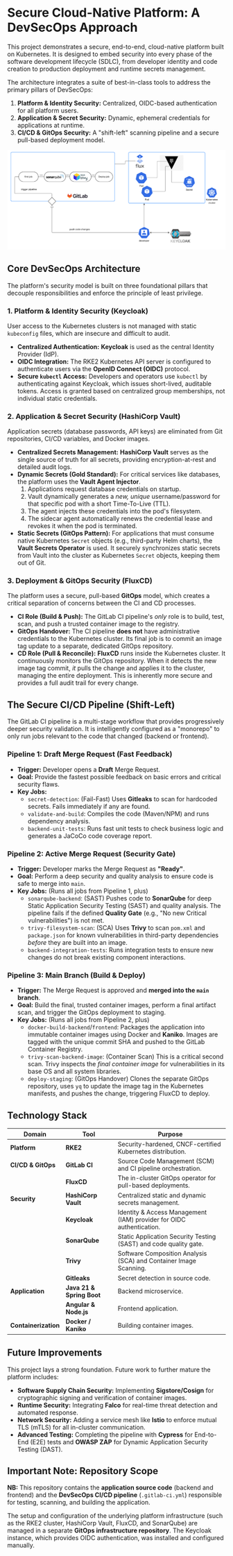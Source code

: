 # Secure Cloud-Native Platform: A DevSecOps Approach

This project demonstrates a secure, end-to-end, cloud-native platform built on Kubernetes. It is designed to embed security into every phase of the software development lifecycle (SDLC), from developer identity and code creation to production deployment and runtime secrets management.

The architecture integrates a suite of best-in-class tools to address the primary pillars of DevSecOps:

1. **Platform & Identity Security:** Centralized, OIDC-based authentication for all platform users.
2. **Application & Secret Security:** Dynamic, ephemeral credentials for applications at runtime.
3. **CI/CD & GitOps Security:** A "shift-left" scanning pipeline and a secure pull-based deployment model.

![Project Architecture](image.png)

## Core DevSecOps Architecture

The platform's security model is built on three foundational pillars that decouple responsibilities and enforce the principle of least privilege.

### 1. Platform & Identity Security (Keycloak)

User access to the Kubernetes clusters is not managed with static `kubeconfig` files, which are insecure and difficult to audit.

- **Centralized Authentication:** **Keycloak** is used as the central Identity Provider (IdP).
- **OIDC Integration:** The RKE2 Kubernetes API server is configured to authenticate users via the **OpenID Connect (OIDC)** protocol.
- **Secure `kubectl` Access:** Developers and operators use `kubectl` by authenticating against Keycloak, which issues short-lived, auditable tokens. Access is granted based on centralized group memberships, not individual static credentials.

### 2. Application & Secret Security (HashiCorp Vault)

Application secrets (database passwords, API keys) are eliminated from Git repositories, CI/CD variables, and Docker images.

- **Centralized Secrets Management:** **HashiCorp Vault** serves as the single source of truth for all secrets, providing encryption-at-rest and detailed audit logs.
- **Dynamic Secrets (Gold Standard):** For critical services like databases, the platform uses the **Vault Agent Injector**.
    1. Applications request database credentials on startup.
    2. Vault dynamically generates a *new, unique* username/password for that specific pod with a short Time-To-Live (TTL).
    3. The agent injects these credentials into the pod's filesystem.
    4. The sidecar agent automatically renews the credential lease and revokes it when the pod is terminated.
- **Static Secrets (GitOps Pattern):** For applications that must consume native Kubernetes `Secret` objects (e.g., third-party Helm charts), the **Vault Secrets Operator** is used. It securely synchronizes static secrets from Vault into the cluster as Kubernetes `Secret` objects, keeping them out of Git.

### 3. Deployment & GitOps Security (FluxCD)

The platform uses a secure, pull-based **GitOps** model, which creates a critical separation of concerns between the CI and CD processes.

- **CI Role (Build & Push):** The GitLab CI pipeline's *only* role is to build, test, scan, and push a trusted container image to the registry.
- **GitOps Handover:** The CI pipeline **does not** have administrative credentials to the Kubernetes cluster. Its final job is to commit an image tag update to a separate, dedicated GitOps repository.
- **CD Role (Pull & Reconcile):** **FluxCD** runs inside the Kubernetes cluster. It continuously monitors the GitOps repository. When it detects the new image tag commit, *it* pulls the change and applies it to the cluster, managing the entire deployment. This is inherently more secure and provides a full audit trail for every change.

## The Secure CI/CD Pipeline (Shift-Left)

The GitLab CI pipeline is a multi-stage workflow that provides progressively deeper security validation. It is intelligently configured as a "monorepo" to only run jobs relevant to the code that changed (backend or frontend).

### Pipeline 1: Draft Merge Request (Fast Feedback)

- **Trigger:** Developer opens a **Draft** Merge Request.
- **Goal:** Provide the fastest possible feedback on basic errors and critical security flaws.
- **Key Jobs:**
    - `secret-detection`: (Fail-Fast) Uses **Gitleaks** to scan for hardcoded secrets. Fails immediately if any are found.
    - `validate-and-build`: Compiles the code (Maven/NPM) and runs dependency analysis.
    - `backend-unit-tests`: Runs fast unit tests to check business logic and generates a JaCoCo code coverage report.

### Pipeline 2: Active Merge Request (Security Gate)

- **Trigger:** Developer marks the Merge Request as **"Ready"**.
- **Goal:** Perform a deep security and quality analysis to ensure code is safe to merge into `main`.
- **Key Jobs:** (Runs all jobs from Pipeline 1, plus)
    - `sonarqube-backend`: (SAST) Pushes code to **SonarQube** for deep Static Application Security Testing (SAST) and quality analysis. The pipeline fails if the defined **Quality Gate** (e.g., "No new Critical vulnerabilities") is not met.
    - `trivy-filesystem-scan`: (SCA) Uses **Trivy** to scan `pom.xml` and `package.json` for known vulnerabilities in third-party dependencies *before* they are built into an image.
    - `backend-integration-tests`: Runs integration tests to ensure new changes do not break existing component interactions.

### Pipeline 3: Main Branch (Build & Deploy)

- **Trigger:** The Merge Request is approved and **merged into the `main` branch**.
- **Goal:** Build the final, trusted container images, perform a final artifact scan, and trigger the GitOps deployment to staging.
- **Key Jobs:** (Runs all jobs from Pipeline 2, plus)
    - `docker-build-backend`/`frontend`: Packages the application into immutable container images using Docker and **Kaniko**. Images are tagged with the unique commit SHA and pushed to the GitLab Container Registry.
    - `trivy-scan-backend-image`: (Container Scan) This is a critical second scan. Trivy inspects the *final container image* for vulnerabilities in its base OS and all system libraries.
    - `deploy-staging`: (GitOps Handover) Clones the separate GitOps repository, uses `yq` to update the image tag in the Kubernetes manifests, and pushes the change, triggering FluxCD to deploy.

## Technology Stack

| **Domain** | **Tool** | **Purpose** |
| --- | --- | --- |
| **Platform** | **RKE2** | Security-hardened, CNCF-certified Kubernetes distribution. |
| **CI/CD & GitOps** | **GitLab CI** | Source Code Management (SCM) and CI pipeline orchestration. |
|  | **FluxCD** | The in-cluster GitOps operator for pull-based deployments. |
| **Security** | **HashiCorp Vault** | Centralized static and dynamic secrets management. |
|  | **Keycloak** | Identity & Access Management (IAM) provider for OIDC authentication. |
|  | **SonarQube** | Static Application Security Testing (SAST) and code quality gate. |
|  | **Trivy** | Software Composition Analysis (SCA) and Container Image Scanning. |
|  | **Gitleaks** | Secret detection in source code. |
| **Application** | **Java 21 & Spring Boot** | Backend microservice. |
|  | **Angular & Node.js** | Frontend application. |
| **Containerization** | **Docker / Kaniko** | Building container images. |

## Future Improvements

This project lays a strong foundation. Future work to further mature the platform includes:

- **Software Supply Chain Security:** Implementing **Sigstore/Cosign** for cryptographic signing and verification of container images.
- **Runtime Security:** Integrating **Falco** for real-time threat detection and automated response.
- **Network Security:** Adding a service mesh like **Istio** to enforce mutual TLS (mTLS) for all in-cluster communication.
- **Advanced Testing:** Completing the pipeline with **Cypress** for End-to-End (E2E) tests and **OWASP ZAP** for Dynamic Application Security Testing (DAST).

## Important Note: Repository Scope

**NB:** This repository contains the **application source code** (backend and frontend) and the **DevSecOps CI/CD pipeline** (`.gitlab-ci.yml`) responsible for testing, scanning, and building the application.

The setup and configuration of the underlying platform infrastructure (such as the RKE2 cluster, HashiCorp Vault, FluxCD, and SonarQube) are managed in a separate **GitOps infrastructure repository**. The Keycloak instance, which provides OIDC authentication, was installed and configured manually.
